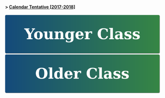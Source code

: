 #### > <a href="https://goo.gl/knMNe2" target="_blank">Calendar Tentative [2017-2018]</a>

<link rel="shortcut icon" type="image/png" href="https://goo.gl/nQhHHY">

[![Younger Class](https://raw.githubusercontent.com/isocia/isocia.github.io/master/Younger.png)](https://isocia.github.io/YoungerClass)
[![Older Class](https://raw.githubusercontent.com/isocia/isocia.github.io/master/Older.png)](https://isocia.github.io/OlderClass)
